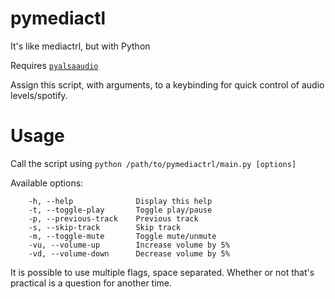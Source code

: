 # pymediactl
It's like mediactrl, but with Python

Requires [`pyalsaaudio`](https://github.com/larsimmisch/pyalsaaudio)

Assign this script, with arguments, to a keybinding for quick control of audio levels/spotify.

# Usage
Call the script using `python /path/to/pymediactrl/main.py [options]`

Available options:
```
    -h, --help              Display this help
    -t, --toggle-play       Toggle play/pause
    -p, --previous-track    Previous track
    -s, --skip-track        Skip track
    -m, --toggle-mute       Toggle mute/unmute
    -vu, --volume-up        Increase volume by 5%
    -vd, --volume-down      Decrease volume by 5%
```

It is possible to use multiple flags, space separated. Whether or not that's practical is a question for another time.
